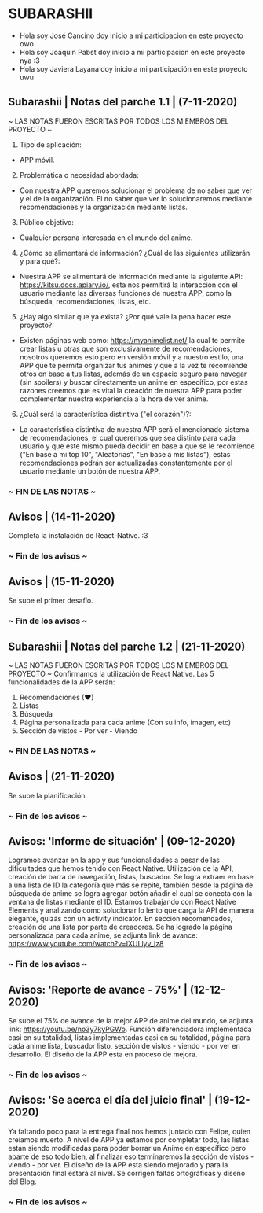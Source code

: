 # SUBARASHII
 - Hola soy José Cancino doy inicio a mi participacion en este proyecto owo
 - Hola soy Joaquin Pabst doy inicio a mi participacion en este proyecto nya :3
 - Hola soy Javiera Layana doy inicio a mi participación en este proyecto uwu 

## Subarashii | Notas del parche 1.1 | (7-11-2020)
 ~ LAS NOTAS FUERON ESCRITAS POR TODOS LOS MIEMBROS DEL PROYECTO ~
 1. Tipo de aplicación: 
 - APP móvil. 
 2. Problemática o necesidad abordada: 
 - Con nuestra APP queremos solucionar el problema de no saber que ver y el de la organización. El no saber que ver lo solucionaremos mediante recomendaciones y la organización mediante listas.
 3. Público objetivo: 
 - Cualquier persona interesada en el mundo del anime.
 4. ¿Cómo se alimentará de información? ¿Cuál de las siguientes utilizarán y para qué?:
 - Nuestra APP se alimentará de información mediante la siguiente API: https://kitsu.docs.apiary.io/, esta nos permitirá la interacción con el usuario mediante las diversas funciones de nuestra APP, como la búsqueda, recomendaciones, listas, etc. 
 5. ¿Hay algo similar que ya exista? ¿Por qué vale la pena hacer este proyecto?:
 - Existen páginas web como: https://myanimelist.net/ la cual te permite crear listas u otras que son exclusivamente de recomendaciones, nosotros queremos esto pero en versión móvil y a nuestro estilo, una APP que te permita organizar tus animes y que a la vez te recomiende otros en base a tus listas, además de un espacio seguro para navegar (sin spoilers) y buscar directamente un anime en específico, por estas razones creemos que es vital la creación de nuestra APP para poder complementar nuestra experiencia a la hora de ver anime.
 6. ¿Cuál será la característica distintiva ("el corazón")?:
 - La característica distintiva de nuestra APP será el mencionado sistema de recomendaciones, el cual queremos que sea distinto para cada usuario y que este mismo pueda decidir en base a que se le recomiende ("En base a mi top 10", "Aleatorias", "En base a mis listas"), estas recomendaciones podrán ser actualizadas constantemente por el usuario mediante un botón de nuestra APP.
### ~ FIN DE LAS NOTAS ~

## Avisos | (14-11-2020)
 Completa la instalación de React-Native. :3
### ~ Fin de los avisos ~

## Avisos | (15-11-2020) 
 Se sube el primer desafío.
### ~ Fin de los avisos ~

## Subarashii | Notas del parche 1.2 | (21-11-2020)
 ~ LAS NOTAS FUERON ESCRITAS POR TODOS LOS MIEMBROS DEL PROYECTO ~
 Confirmamos la utilización de React Native.
 Las 5 funcionalidades de la APP serán:
1. Recomendaciones (♥)
2. Listas
3. Búsqueda
4. Página personalizada para cada anime (Con su info, imagen, etc)
5. Sección de vistos - Por ver - Viendo
### ~ FIN DE LAS NOTAS ~
 
## Avisos | (21-11-2020) 
 Se sube la planificación.
### ~ Fin de los avisos ~

## Avisos: 'Informe de situación' | (09-12-2020)
 Logramos avanzar en la app y sus funcionalidades a pesar de las dificultades que hemos tenido con React Native. Utilización de la API, creación de barra de navegación, listas, buscador. Se logra extraer en base a una lista de ID la categoría que más se repite, también desde la página de búsqueda de anime se logra agregar botón añadir el cual se conecta con la ventana de listas mediante el ID. Estamos trabajando con React Native Elements y analizando como solucionar lo lento que carga la API de manera elegante, quizás con un activity indicator. En sección recomendados, creación de una lista por parte de creadores. Se ha logrado la página personalizada para cada anime, se adjunta link de avance: https://www.youtube.com/watch?v=IXULlyv_iz8 
### ~ Fin de los avisos ~
 
## Avisos: 'Reporte de avance - 75%' | (12-12-2020)
Se sube el 75% de avance de la mejor APP de anime del mundo, se adjunta link: https://youtu.be/no3y7kyPGWo. Función diferenciadora implementada casi en su totalidad, listas implementadas casi en su totalidad, página para cada anime lista, buscador listo, sección de vistos - viendo - por ver en desarrollo. El diseño de la APP esta en proceso de mejora.
### ~ Fin de los avisos ~

## Avisos: 'Se acerca el día del juicio final' | (19-12-2020)
Ya faltando poco para la entrega final nos hemos juntado con Felipe, quien creíamos muerto. A nivel de APP ya estamos por completar todo, las listas estan siendo modificadas para poder borrar un Anime en específico pero aparte de eso todo bien, al finalizar eso terminaremos la sección de vistos - viendo - por ver. El diseño de la APP esta siendo mejorado y para la presentación final estará al nivel. Se corrigen faltas ortográficas y diseño del Blog.
### ~ Fin de los avisos ~